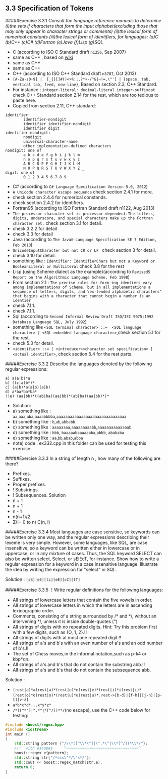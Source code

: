 3.3 Specification of Tokens
---------------------------------------------
#####Exercise 3.3.1
_Consult the language reference manuals to determine_ 
_(i)the sets if characters that form the input alphabet(excluding those that may only appear_
_in  character strings or comments)_
_(ii)the lexical form of numerical constants_
_(iii)the lexical form of identifiers, for languages:_
_(a)C  (b)C++  (c)C#  (d)Fortran  (e)Java (f)Lisp (g)SQL_
- C (according to ISO C Standard draft `n1256`, Sep 2007)
 - same as C++ , based on [wiki](http://en.wikipedia.org/wiki/C_(programming_language)#Character_set)
 - same as C++
 - same as C++
- C++ (according to ISO C++ Standard draft `n3787`, Oct 2013)
 - ```[A-Za-z0-9] |  [_{}[]#()<>%:;.?*+-/^&|~!=,\"'] | {space, tab, vertical tab, feed, new-line}```, Based on section 2.3, C++ Standard.
 - For instance : `integer-literal: decimal-literal integer-suffixopt` check C++ Standard section 2.14 for the rest, which are too tedious to paste here.
 - Copied from section 2.11, C++ standard:
```
identifier:
        identifier-nondigit
        identifier identifier-nondigit
        identifier digit
identifier-nondigit:
        nondigit
        universal-character-name
        other implementation-defined characters
nondigit: one of
        a b c d e f g h i j k l m
        n o p q r s t u v w x y z
        A B C D E F G H I J K L M
        N O P Q R S T U V W X Y Z _
digit: one of
        0 1 2 3 4 5 6 7 8 9
```
- C# (according to `C# Language Specification Version 5.0, 2012`)
 - `A Unicode character escape sequence` check section 2.4.1 for more.
 - check section 2.4.4 for numerical constands.
 - check section 2.4.2 for identifiers.
- Fortran95 (according to ISO Fortran Standard draft n1122, Aug 2013)
 - `The processor character set is processor dependent.The letters, digits, underscore, and special characters make up the Fortran character set.` check section 3.1 for detail.
 - check 3.2.2 for detail
 - check 3.3 for detail
- Java (according to `The Java® Language Specification SE 7 Edition, Feb 2013`)
 - `UnicodeInputCharacter but not CR or LF ` check section 3 for detail.
 - check 3.10 for detail.
 - something like :  `Identifier: IdentifierChars but not a Keyword or BooleanLiteral or NullLiteral` check 3.8 for the rest
- Lisp (using Scheme dialect as the example)(according to `Revised5 Report on the Algorithmic Language Scheme, Feb 1998`)
 - From section 2.1 : `The precise rules for form-ing identiers vary among implementations of Scheme, but in all implementations a sequence of letters, digits, and \ex-tended alphabetic characters" that begins with a character that cannot begin a number is an identier`
 - check 7.1.1.
 - check 7.1.1.
- Sql (according to `Second Informal Review Draft ISO/IEC 9075:1992 Database Language SQL, July 1992`)
 - something like `<SQL terminal character> ::=  <SQL language character> | <SQL embedded language character>`,check section 5.1 for the rest.
 - check 5.3 for detail.
 - `<identifier> ::= [ <introducer><character set specification> ] <actual identifier>`, check section 5.4 for the rest parts. 

#####Exercise 3.3.2
Describe the languages denoted by the following regular expressions:
```ecma
a) a(a|b)*a
b) ((ε|a)b*)*
c) (a|b)*a(a|b)(a|b)
d) a*ba*ba*ba*
!!e) (aa|bb)*((ab|ba)(aa|bb)*(ab|ba)(aa|bb)*)*
```
- Solution:
 - a) something like : `aa`,`aaa`,`aba`,`aaaabbbba`,`aaaaaaaaaaaaaaaaaaaaaaaaaaaaaaa`
 - b) something like : `b`,`ab`,`abbabb`
 - c) something like :  `aaaaaaaa`,`aaaaaaaaabb`,`aaaaaaaaaaaaaab`
 - d) something like :  `bbb`, `baaaaabaaaaaaba`,`abbb`, `abababa`
 - e) something like :  `aa`,`bb`,`abab`,`abba`
 - note) code : ex332.cpp in this folder can be used for testing this exercise.

#####Exercise 3.3.3
In a string of length n , how many of the following are there?
- Prefixes.
- Suffixes.
- Proper prefixes.
- ! Substrings.
- ! Subsequences.
Solution
- n + 1
- n + 1
- n - 1
- n(n+1)/2
- Σ(i= 0 to n) C(n, i)

#####Exercise 3.3.4
Most languages are case sensitive, so keywords can be written only one way, and the regular expressions describing their lexeme is very simple. However, some languages, like SQL, are case insensitive, so a keyword can be written either in lowercase or in uppercase, or in any mixture of cases. Thus, the SQL keyword SELECT can also be written select, Select, or sElEcT, for instance. Show how to write a regular expression for a keyword in a case­ insensitive language. Illustrate the idea by writing the expression for "select" in SQL.

Solution : `[sS][eE][lL][eE][cC][tT]`

#####Exercise 3.3.5
！Write regular definitions for the following languages:

- All strings of lowercase letters that contain the five vowels in order.
- All strings of lowercase letters in which the letters are in ascending lexicographic order.
- Comments, consisting of a string surrounded by /* and */, without an intervening */, unless it is inside double-quotes (")
- All strings of digits with no repeated digits. Hint: Try this problem first with a few digits, such as {O, 1, 2}.!!
- All strings of digits with at most one repeated digit.!!
- All strings of a's and b's with an even number of a's and an odd number of b's.!!
- The set of Chess moves,in the informal notation,such as p-k4 or kbp*qn.
- All strings of a's and b's that do not contain the substring abb.!!
- All strings of a's and b's that do not contain the subsequence abb.

Solution : 
- `(rest|a)*a(rest|a)*(rest|e)*e(rest|e)*(rest|i)*i(rest|i)*(rest|o)*o(rest|o)*(rest|u)*u(rest|u)*`, `rest->[b-d]|[f-h]|[j-n]|[p-t][v-z]`
- `a*b*c*d*...x*y*z*`
- `/*([^*"]|".*"|*[^/])**/`(no escape), use the C++ code below for testing:
```cpp
#include <boost/regex.hpp>
#include <iostream>
int main ()
{
    std::string pattern {"/\\*([^\\*\"]|\".*\"|\\*[^/])*\\*/"};
    //!  with escapes     ^~~~~~~~~~~~~~~~~~~~~~~~~~~~~~~~~^
    boost::regex e{pattern};
    std::string str{"/*sss\"*/\"s*/"};
    std::cout << boost::regex_match(str,e);
    return 0;
}

```
